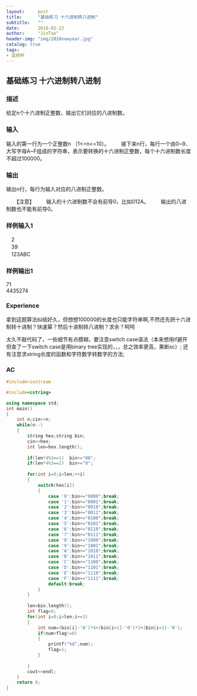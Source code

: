 ```yaml
---
layout:     post
title:      "基础练习 十六进制转八进制"
subtitle:   ""
date:       2018-02-22
author:     "JinTao"
header-img: "img/2018newyear.jpg"
catalog: true
tags:
- 蓝桥杯
---
```


## 基础练习 十六进制转八进制

### 描述
给定n个十六进制正整数，输出它们对应的八进制数。
### 输入
输入的第一行为一个正整数n （1<=n<=10）。
　　接下来n行，每行一个由0~9、大写字母A~F组成的字符串，表示要转换的十六进制正整数，每个十六进制数长度不超过100000。
### 输出
输出n行，每行为输入对应的八进制正整数。

　　【注意】
　　输入的十六进制数不会有前导0，比如012A。
　　输出的八进制数也不能有前导0。
### 样例输入1 
　2<br>
　39<br>
　123ABC

### 样例输出1 
71<br>
4435274
### Experience
拿到这题算法纠结好久，但想想100000的长度也只能字符串啊,不然还先把十六进制转十进制？快速幂？然后十进制转八进制？求余？呵呵

太久不敲代码了，一些细节有点模糊，要注意switch case语法（本来想用if避开但查了一下switch case是用binary tree实现的，，，总之效率更高，果断sc）;
还有注意求string长度的函数和字符数字转数字的方法;
### AC
``` cpp
#include<iostream

#include<cstring>

using namespace std;
int main()
{
	int n;cin>>n;
	while(n--)
	{
		string hex;string bin;
		cin>>hex;
		int len=hex.length();
		
		if(len*4%3==1)	bin+="00";
		if(len*4%3==2) 	bin+="0";
		
		for(int i=0;i<len;++i)
		{
			switch(hex[i])
			{
				case '0':bin+="0000";break;
				case '1':bin+="0001";break;
				case '2':bin+="0010";break;
				case '3':bin+="0011";break;
				case '4':bin+="0100";break;
				case '5':bin+="0101";break;
				case '6':bin+="0110";break;
				case '7':bin+="0111";break;
				case '8':bin+="1000";break;
				case '9':bin+="1001";break;
				case 'A':bin+="1010";break;
				case 'B':bin+="1011";break;
				case 'C':bin+="1100";break;
				case 'D':bin+="1101";break;
				case 'E':bin+="1110";break;
				case 'F':bin+="1111";break;
				default:break;
			}
		}
		
		len=bin.length();
		int flag=0;
		for(int i=0;i<len;i+=3)
		{
			int num=(bin[i]-'0')*4+(bin[i+1]-'0')*2+(bin[i+2]-'0');
			if(num+flag!=0)
			{
				printf("%d",num);
				flag=1;
			}
			
		}
		cout<<endl;
	}
	return 0;
}
```

